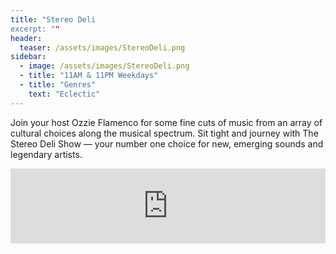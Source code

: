 ```yaml
---
title: "Stereo Deli
excerpt: ""
header:
  teaser: /assets/images/StereoDeli.png
sidebar:
  - image: /assets/images/StereoDeli.png
  - title: "11AM & 11PM Weekdays"
  - title: "Genres"
    text: "Eclectic"
---
```


Join your host Ozzie Flamenco for some fine cuts of music from an array of cultural choices along the musical spectrum. Sit tight and journey with The Stereo Deli Show — your number one choice for new, emerging sounds and legendary artists.

<iframe width="100%" height="120" src="https://www.mixcloud.com/widget/iframe/?hide_cover=1&feed=%2Fozzradioflamenco10%2F" frameborder="0" ></iframe>

